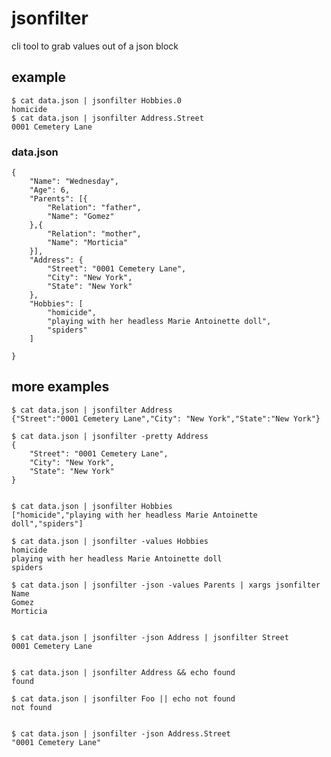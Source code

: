 # jsonfilter

cli tool to grab values out of a json block



## example

	$ cat data.json | jsonfilter Hobbies.0
	homicide
	$ cat data.json | jsonfilter Address.Street
	0001 Cemetery Lane


### data.json


	{
		"Name": "Wednesday",
		"Age": 6,
		"Parents": [{
			"Relation": "father",
			"Name": "Gomez"
		},{
			"Relation": "mother",
			"Name": "Morticia"
		}],
		"Address": {
			"Street": "0001 Cemetery Lane",
			"City": "New York",
			"State": "New York"
		},
		"Hobbies": [
			"homicide",
			"playing with her headless Marie Antoinette doll",
			"spiders"
		]

	}


## more examples

	$ cat data.json | jsonfilter Address
	{"Street":"0001 Cemetery Lane","City": "New York","State":"New York"}

	$ cat data.json | jsonfilter -pretty Address
	{
		"Street": "0001 Cemetery Lane",
		"City": "New York",
		"State": "New York"
	}


	$ cat data.json | jsonfilter Hobbies
	["homicide","playing with her headless Marie Antoinette doll","spiders"]

	$ cat data.json | jsonfilter -values Hobbies
	homicide
	playing with her headless Marie Antoinette doll
	spiders

	$ cat data.json | jsonfilter -json -values Parents | xargs jsonfilter Name
	Gomez
	Morticia


	$ cat data.json | jsonfilter -json Address | jsonfilter Street
	0001 Cemetery Lane


	$ cat data.json | jsonfilter Address && echo found
	found

	$ cat data.json | jsonfilter Foo || echo not found
	not found


	$ cat data.json | jsonfilter -json Address.Street
	"0001 Cemetery Lane"




